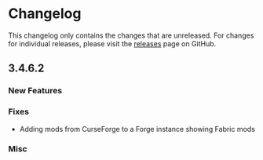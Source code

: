 # Changelog

This changelog only contains the changes that are unreleased. For changes for individual releases, please visit the
[releases](https://github.com/ATLauncher/ATLauncher/releases) page on GitHub.

## 3.4.6.2

### New Features

### Fixes
- Adding mods from CurseForge to a Forge instance showing Fabric mods

### Misc
